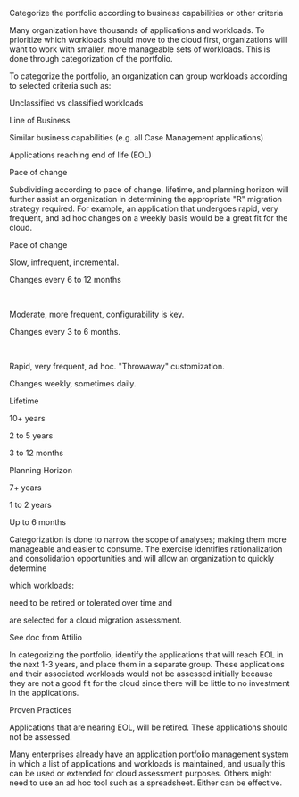Categorize the portfolio according to business capabilities or other criteria 

 

Many organization have thousands of applications and workloads.  To prioritize which workloads should move to the cloud first, organizations will want to work with smaller, more manageable sets of workloads.  This is done through categorization of the portfolio. 

 

To categorize the portfolio, an organization can group workloads according to selected criteria such as: 

Unclassified vs classified workloads 

Line of Business  

Similar business capabilities (e.g. all Case Management applications) 

Applications reaching end of life (EOL)  

Pace of change 

 

Subdividing according to pace of change, lifetime, and planning horizon will further assist an organization in determining the appropriate "R" migration strategy required.  For example, an application that undergoes rapid, very frequent, and ad hoc changes on a weekly basis would be a great fit for the cloud. 

 

Pace of change 

Slow, infrequent, incremental. 

Changes every 6 to 12 months 

  

Moderate, more frequent, configurability is key. 

Changes every 3 to 6 months. 

  

Rapid, very frequent, ad hoc. "Throwaway" customization. 

Changes weekly, sometimes daily. 

Lifetime 

10+ years  

2 to 5 years 

3 to 12 months 

Planning Horizon 

7+ years 

1 to 2 years 

Up to 6 months 

 

Categorization is done to narrow the scope of analyses; making them more manageable and easier to consume. The exercise identifies rationalization and consolidation opportunities and will allow an organization to quickly determine 

which workloads:  

 

need to be retired or tolerated over time and  

are selected for a cloud migration assessment. 

 

See doc from Attilio 

 

In categorizing the portfolio, identify the applications that will reach EOL in the next 1-3 years, and place them in a separate group.  These applications and their associated workloads would not be assessed initially because they are not a good fit for the cloud since there will be little to no investment in the applications. 

 

Proven Practices 

 

Applications that are nearing EOL, will be retired. These applications should not be assessed.  

Many enterprises already have an application portfolio management system in which a list of applications and workloads is maintained, and usually this can be used or extended for cloud assessment purposes. Others might need to use an ad hoc tool such as a spreadsheet. Either can be effective. 
